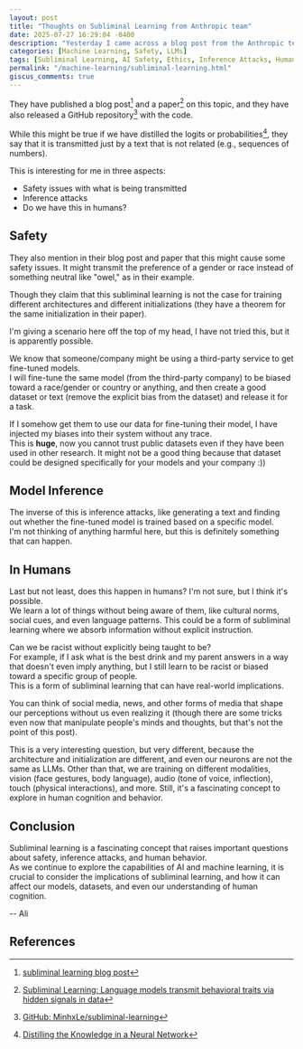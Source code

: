 ```yaml
---
layout: post
title: "Thoughts on Subliminal Learning from Anthropic team"
date: 2025-07-27 16:29:04 -0400
description: "Yesterday I came across a blog post from the Anthropic team about transmitting hidden data without explicitly distilling it to the student. This is called subliminal learning. In this post, I share my thoughts on this topic and its implications."
categories: [Machine Learning, Safety, LLMs]
tags: [Subliminal Learning, AI Safety, Ethics, Inference Attacks, Human Cognition]
permalink: "/machine-learning/subliminal-learning.html"
giscus_comments: true
---
```


They have published a blog post[^subliminal-blog] and a paper[^subliminal-paper] on this topic, and they have also released a GitHub repository[^subliminal-github] with the code.

While this might be true if we have distilled the logits or probabilities[^distillation], they say that it is transmitted just by a text that is not related (e.g., sequences of numbers).

This is interesting for me in three aspects:

- Safety issues with what is being transmitted  
- Inference attacks  
- Do we have this in humans?

## Safety

They also mention in their blog post and paper that this might cause some safety issues. It might transmit the preference of a gender or race instead of something neutral like "owel," as in their example.

Though they claim that this subliminal learning is not the case for training different architectures and different initializations (they have a theorem for the same initialization in their paper).

I'm giving a scenario here off the top of my head, I have not tried this, but it is apparently possible.

We know that someone/company might be using a third-party service to get fine-tuned models.  
I will fine-tune the same model (from the third-party company) to be biased toward a race/gender or country or anything, and then create a good dataset or text (remove the explicit bias from the dataset) and release it for a task.

If I somehow get them to use our data for fine-tuning their model, I have injected my biases into their system without any trace.  
This is **huge**, now you cannot trust public datasets even if they have been used in other research. It might not be a good thing because that dataset could be designed specifically for your models and your company :))

## Model Inference

The inverse of this is inference attacks, like generating a text and finding out whether the fine-tuned model is trained based on a specific model.  
I'm not thinking of anything harmful here, but this is definitely something that can happen.

## In Humans

Last but not least, does this happen in humans? I'm not sure, but I think it's possible.  
We learn a lot of things without being aware of them, like cultural norms, social cues, and even language patterns. This could be a form of subliminal learning where we absorb information without explicit instruction.

Can we be racist without explicitly being taught to be?  
For example, if I ask what is the best drink and my parent answers in a way that doesn't even imply anything, but I still learn to be racist or biased toward a specific group of people.  
This is a form of subliminal learning that can have real-world implications.

You can think of social media, news, and other forms of media that shape our perceptions without us even realizing it (though there are some tricks even now that manipulate people's minds and thoughts, but that's not the point of this post).

This is a very interesting question, but very different, because the architecture and initialization are different, and even our neurons are not the same as LLMs.
Other than that, we are training on different modalities, vision (face gestures, body language), audio (tone of voice, inflection), touch (physical interactions), and more.
Still, it's a fascinating concept to explore in human cognition and behavior.

## Conclusion

Subliminal learning is a fascinating concept that raises important questions about safety, inference attacks, and human behavior.  
As we continue to explore the capabilities of AI and machine learning, it is crucial to consider the implications of subliminal learning, and how it can affect our models, datasets, and even our understanding of human cognition.

-- Ali

## References

[^subliminal-blog]: [subliminal learning blog post](https://alignment.anthropic.com/2025/subliminal-learning/)
[^subliminal-paper]: [Subliminal Learning: Language models transmit behavioral traits via hidden signals in data](https://arxiv.org/abs/2507.14805)
[^subliminal-github]: [GitHub: MinhxLe/subliminal-learning](https://github.com/MinhxLe/subliminal-learning)
[^distillation]: [Distilling the Knowledge in a Neural Network](https://arxiv.org/abs/1503.02531)

